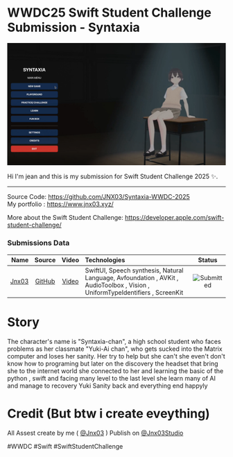 # WWDC25 Swift Student Challenge Submission - Syntaxia
![WWDC2025 Logo](logo.png)

Hi I'm jean and this is my submission for Swift Student Challenge 2025 ✨.

----

Source Code: https://github.com/JNX03/Syntaxia-WWDC-2025 <br>
My portfolio : https://www.jnx03.xyz/

More about the Swift Student Challenge: https://developer.apple.com/swift-student-challenge/

### Submissions Data

| Name | Source |    Video    | Technologies | Status |
|-----:|:------:|:-----------:|:-------------|:------:|
|[Jnx03](https://www.jnx03.xyz/)|[GitHub](https://github.com/JNX03/Syntaxia)|[Video](https://youtu.be/zJ4cAt7An84)|SwiftUI, Speech synthesis, Natural Language, Avfoundation , AVKit , AudioToolbox , Vision , UniformTypeIdentifiers , ScreenKit|![Submitted](https://img.shields.io/badge/submitted-slategrey?style=for-the-badge)|


# Story
The character's name is "Syntaxia-chan", a high school student who faces problems as her classmate "Yuki-Ai chan", who gets sucked into the Matrix computer and loses her sanity. Her try to help but she can't she even't don't know how to programing but later on the discovery the headset that bring she to the internet world she connected to her and learning the basic of the python , swift  and facing many level to the last level she learn many of AI and manage to recovery Yuki Sanity back and everything end happyly

# Credit (But btw i create eveything)
All Assest create by me (  [@Jnx03](https://www.youtube.com/@Jnx03/videos)  ) Publish on  [@Jnx03Studio ](https://www.youtube.com/@Jnx03Studio) 

#WWDC #Swift #SwiftStudentChallenge

